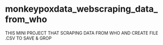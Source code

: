 # monkeypoxdata_webscraping_data_from_who
THIS MINI PROJECT THAT SCRAPING DATA FROM WHO AND CREATE FILE .CSV TO SAVE & GROP
